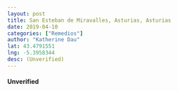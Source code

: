 ```yaml
---
layout: post
title: San Esteban de Miravalles, Asturias, Asturias
date: 2019-04-10
categories: ["Remedios"]
author: "Katherine Dau"
lat: 43.4791551
lng: -5.3958344
desc: (Unverified)
---
```

#### Unverified
